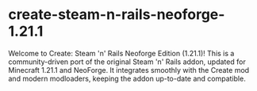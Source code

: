 # create-steam-n-rails-neoforge-1.21.1
Welcome to Create: Steam 'n' Rails Neoforge Edition (1.21.1)! This is a community-driven port of the original Steam 'n' Rails addon, updated for Minecraft 1.21.1 and NeoForge. It integrates smoothly with the Create mod and modern modloaders, keeping the addon up-to-date and compatible.
